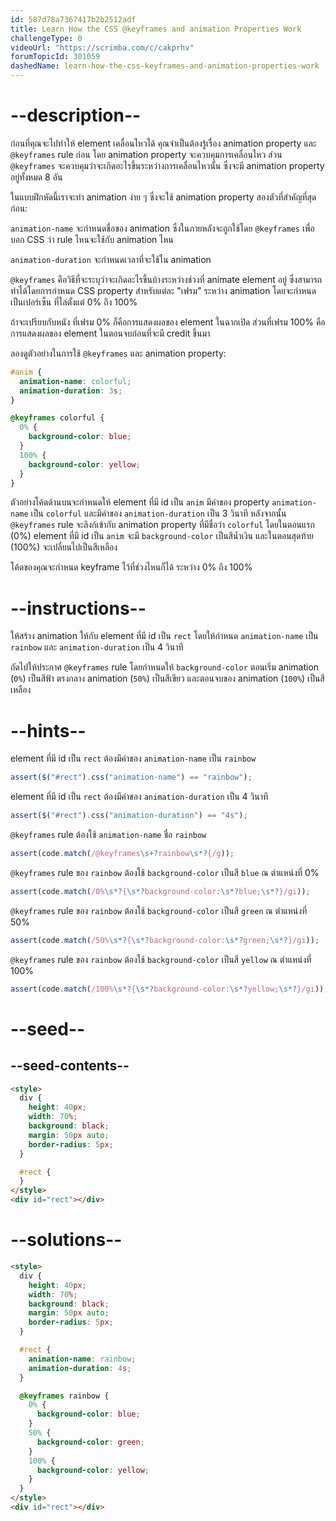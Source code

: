 ```yaml
---
id: 587d78a7367417b2b2512adf
title: Learn How the CSS @keyframes and animation Properties Work
challengeType: 0
videoUrl: "https://scrimba.com/c/cakprhv"
forumTopicId: 301059
dashedName: learn-how-the-css-keyframes-and-animation-properties-work
---
```


# --description--

ก่อนที่คุณจะไปทำให้ element เคลื่อนไหวได้ คุณจำเป็นต้องรู้เรื่อง animation property และ `@keyframes` rule ก่อน
โดย animation property จะควบคุมการเคลื่อนไหว
ส่วน `@keyframes` จะควบคุมว่าจะเกิดอะไรขึ้นระหว่างการเคลื่อนไหวนั้น
ซึ่งจะมี animation property อยู่ทั้งหมด 8 อัน

ในแบบฝึกหัดนี้เราจะทำ animation ง่าย ๆ ซึ่งจะใช้ animation property สองตัวที่สำคัญที่สุดก่อน:

`animation-name` จะกำหนดชื่อของ animation ซึ่งในภายหลังจะถูกใช้โดย `@keyframes` เพื่อบอก CSS ว่า rule ไหนจะใช้กับ animation ไหน

`animation-duration` จะกำหนดเวลาที่จะใช้ใน animation

`@keyframes` คือวิธีที่จะระบุว่าจะเกิดอะไรขึ้นบ้างระหว่างช่วงที่ animate element อยู่
ซึ่งสามารถทำได้โดยการกำหนด CSS property สำหรับแต่ละ "เฟรม" ระหว่าง animation
โดยจะกำหนดเป็นเปอร์เซ็น ที่ไล่ตั้งแต่ 0% ถึง 100%

ถ้าจะเปรียบกับหนัง
ที่เฟรม 0% ก็คือการแสดงผลของ element ในฉากเปิด
ส่วนที่เฟรม 100% คือการแสดงผลของ element ในตอนจบก่อนที่จะมี credit ขึ้นมา

ลองดูตัวอย่างในการใช้ `@keyframes` และ animation property:

```css
#anim {
  animation-name: colorful;
  animation-duration: 3s;
}

@keyframes colorful {
  0% {
    background-color: blue;
  }
  100% {
    background-color: yellow;
  }
}
```

ตัวอย่างโค้ดด้านบนจะกำหนดให้ element ที่มี id เป็น `anim` มีค่าของ property `animation-name` เป็น `colorful` และมีค่าของ `animation-duration` เป็น 3 วินาที
หลังจากนั้น `@keyframes` rule จะลิงก์เข้ากับ animation property ที่มีชื่อว่า `colorful`
โดยในตอนแรก (0%) element ที่มี id เป็น `anim` จะมี `background-color` เป็นสีน้ำเงิน และในตอนสุดท้าย (100%) จะเปลี่ยนไปเป็นสีเหลือง

โค้ดของคุณจะกำหนด keyframe ไว้ที่ช่วงไหนก็ได้ ระหว่าง 0% ถึง 100%

# --instructions--

ให้สร้าง animation ให้กับ element ที่มี id เป็น `rect`
โดยให้กำหนด `animation-name` เป็น `rainbow` และ `animation-duration` เป็น 4 วินาที

ถัดไปให้ประกาศ `@keyframes` rule
โดยกำหนดให้ `background-color` ตอนเริ่ม animation (`0%`) เป็นสีฟ้า
ตรงกลาง animation (`50%`) เป็นสีเขียว
และตอนจบของ animation (`100%`) เป็นสีเหลือง

# --hints--

element ที่มี id เป็น `rect` ต้องมีค่าของ `animation-name` เป็น `rainbow`

```js
assert($("#rect").css("animation-name") == "rainbow");
```

element ที่มี id เป็น `rect` ต้องมีค่าของ `animation-duration` เป็น 4 วินาที

```js
assert($("#rect").css("animation-duration") == "4s");
```

`@keyframes` rule ต้องใช้ `animation-name` ชื่อ `rainbow`

```js
assert(code.match(/@keyframes\s+?rainbow\s*?{/g));
```

`@keyframes` rule ของ `rainbow` ต้องใช้ `background-color` เป็นสี `blue` ณ ตำแหน่งที่ 0%

```js
assert(code.match(/0%\s*?{\s*?background-color:\s*?blue;\s*?}/gi));
```

`@keyframes` rule ของ `rainbow` ต้องใช้ `background-color` เป็นสี `green` ณ ตำแหน่งที่ 50%

```js
assert(code.match(/50%\s*?{\s*?background-color:\s*?green;\s*?}/gi));
```

`@keyframes` rule ของ `rainbow` ต้องใช้ `background-color` เป็นสี `yellow` ณ ตำแหน่งที่ 100%

```js
assert(code.match(/100%\s*?{\s*?background-color:\s*?yellow;\s*?}/gi));
```

# --seed--

## --seed-contents--

```html
<style>
  div {
    height: 40px;
    width: 70%;
    background: black;
    margin: 50px auto;
    border-radius: 5px;
  }

  #rect {
  }
</style>
<div id="rect"></div>
```

# --solutions--

```html
<style>
  div {
    height: 40px;
    width: 70%;
    background: black;
    margin: 50px auto;
    border-radius: 5px;
  }

  #rect {
    animation-name: rainbow;
    animation-duration: 4s;
  }

  @keyframes rainbow {
    0% {
      background-color: blue;
    }
    50% {
      background-color: green;
    }
    100% {
      background-color: yellow;
    }
  }
</style>
<div id="rect"></div>
```

